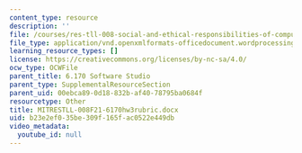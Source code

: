 ```yaml
---
content_type: resource
description: ''
file: /courses/res-tll-008-social-and-ethical-responsibilities-of-computing-serc-fall-2021/b23e2ef035be309f165fac0522e449db_MITRESTLL-008F21-6170hw3rubric.docx
file_type: application/vnd.openxmlformats-officedocument.wordprocessingml.document
learning_resource_types: []
license: https://creativecommons.org/licenses/by-nc-sa/4.0/
ocw_type: OCWFile
parent_title: 6.170 Software Studio
parent_type: SupplementalResourceSection
parent_uid: 00ebca89-0d18-832b-af40-78795ba0684f
resourcetype: Other
title: MITRESTLL-008F21-6170hw3rubric.docx
uid: b23e2ef0-35be-309f-165f-ac0522e449db
video_metadata:
  youtube_id: null
---
```

